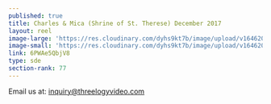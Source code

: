 ```yaml
---
published: true
title: Charles & Mica (Shrine of St. Therese) December 2017
layout: reel
image-large: 'https://res.cloudinary.com/dyhs9kt7b/image/upload/v1646207988/mica.webp'
image-small: 'https://res.cloudinary.com/dyhs9kt7b/image/upload/v1646207988/mica.webp'
link: 6PWAe5QbjV8
type: sde
section-rank: 77
---
```

Email us at: inquiry@threelogyvideo.com
